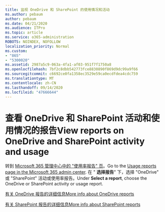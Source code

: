 ```yaml
---
title: 监视 OneDrive 和 SharePoint 的使用情况和活动
ms.author: pebaum
author: pebaum
ms.date: 04/21/2020
ms.audience: ITPro
ms.topic: article
ms.service: o365-administration
ROBOTS: NOINDEX, NOFOLLOW
localization_priority: Normal
ms.custom:
- "865"
- "5300020"
ms.assetid: 2987a5c9-063a-4fa1-af03-951f7f1750a8
ms.openlocfilehash: 7bf2c8dbb542773fce8830890f869d9dc99a9f66
ms.sourcegitcommit: c6692ce0fa1358ec3529e59ca0ecdfdea4cdc759
ms.translationtype: MT
ms.contentlocale: zh-CN
ms.lasthandoff: 09/14/2020
ms.locfileid: "47666644"
---
```

# <a name="view-reports-on-onedrive-and-sharepoint-activity-and-usage"></a><span data-ttu-id="34ae6-102">查看 OneDrive 和 SharePoint 活动和使用情况的报告</span><span class="sxs-lookup"><span data-stu-id="34ae6-102">View reports on OneDrive and SharePoint activity and usage</span></span>

<span data-ttu-id="34ae6-103">转到 [Microsoft 365 管理中心中的 "使用率报告" 页](https://admin.microsoft.com/AdminPortal/Home)。</span><span class="sxs-lookup"><span data-stu-id="34ae6-103">Go to the [Usage reports page in the Microsoft 365 admin center](https://admin.microsoft.com/AdminPortal/Home).</span></span> <span data-ttu-id="34ae6-104">在 " **选择报告**" 下，选择 "OneDrive" 或 "SharePoint" 活动或使用率报告。</span><span class="sxs-lookup"><span data-stu-id="34ae6-104">Under **Select a report**, choose the OneDrive or SharePoint activity or usage report.</span></span>
  
[<span data-ttu-id="34ae6-105">有关 OneDrive 报告的详细信息</span><span class="sxs-lookup"><span data-stu-id="34ae6-105">More info about OneDrive reports</span></span>](https://go.microsoft.com/fwlink/?linkid=875239)
  
[<span data-ttu-id="34ae6-106">有关 SharePoint 报告的详细信息</span><span class="sxs-lookup"><span data-stu-id="34ae6-106">More info about SharePoint reports</span></span>](https://go.microsoft.com/fwlink/?linkid=875240)
  